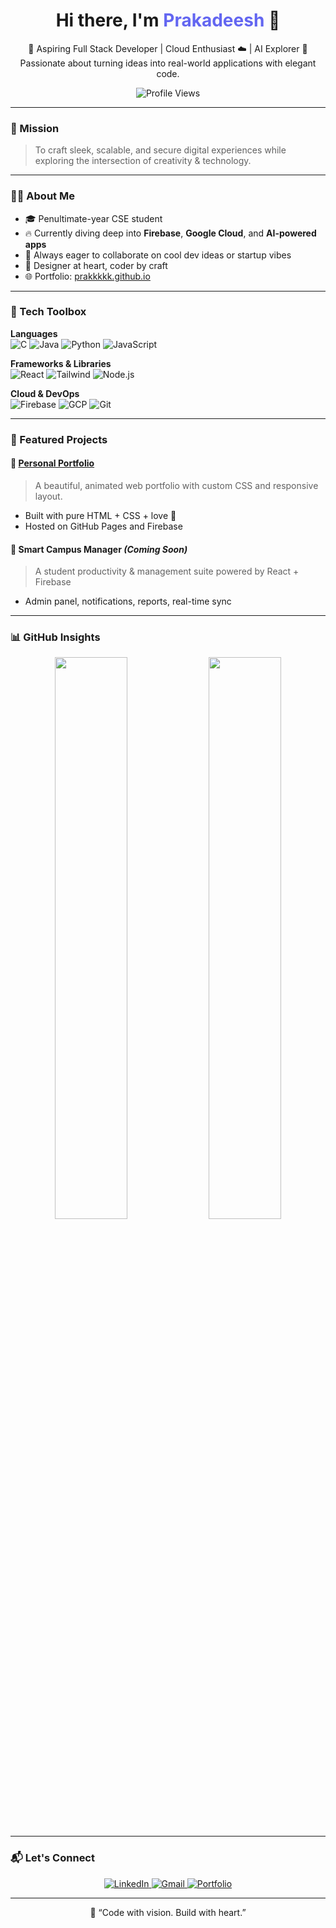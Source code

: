 <h1 align="center">Hi there, I'm <span style="color:#6366f1">Prakadeesh</span> 👋</h1>
<p align="center">
  🚀 Aspiring Full Stack Developer | Cloud Enthusiast ☁️ | AI Explorer 🤖<br/>
  Passionate about turning ideas into real-world applications with elegant code.
</p>

<p align="center">
  <img src="https://komarev.com/ghpvc/?username=prakkkkk&label=Profile%20views&color=0e75b6&style=flat" alt="Profile Views" />
</p>

---

### 🎯 Mission
> To craft sleek, scalable, and secure digital experiences while exploring the intersection of creativity & technology.

---

### 👨‍💻 About Me

- 🎓 Penultimate-year CSE student 
- 🔥 Currently diving deep into **Firebase**, **Google Cloud**, and **AI-powered apps**
- 🌱 Always eager to collaborate on cool dev ideas or startup vibes
- 🎨 Designer at heart, coder by craft
- 🌐 Portfolio: [prakkkkk.github.io](https://prakkkkk.github.io)

---

### 🧠 Tech Toolbox

**Languages**  
![C](https://img.shields.io/badge/C-00599C?style=for-the-badge&logo=c&logoColor=white)
![Java](https://img.shields.io/badge/Java-007396?style=for-the-badge&logo=java&logoColor=white)
![Python](https://img.shields.io/badge/Python-3776AB?style=for-the-badge&logo=python&logoColor=white)
![JavaScript](https://img.shields.io/badge/JavaScript-F7DF1E?style=for-the-badge&logo=javascript&logoColor=black)

**Frameworks & Libraries**  
![React](https://img.shields.io/badge/React-20232A?style=for-the-badge&logo=react&logoColor=61DAFB)
![Tailwind](https://img.shields.io/badge/Tailwind_CSS-38B2AC?style=for-the-badge&logo=tailwind-css&logoColor=white)
![Node.js](https://img.shields.io/badge/Node.js-339933?style=for-the-badge&logo=node.js&logoColor=white)

**Cloud & DevOps**  
![Firebase](https://img.shields.io/badge/Firebase-ffca28?style=for-the-badge&logo=firebase&logoColor=black)
![GCP](https://img.shields.io/badge/Google%20Cloud-4285F4?style=for-the-badge&logo=google-cloud&logoColor=white)
![Git](https://img.shields.io/badge/Git-F05032?style=for-the-badge&logo=git&logoColor=white)

---

### 💼 Featured Projects

#### 🎨 [Personal Portfolio](https://prakkkkk.github.io)
> A beautiful, animated web portfolio with custom CSS and responsive layout.
- Built with pure HTML + CSS + love 💜
- Hosted on GitHub Pages and Firebase

#### 🏫 Smart Campus Manager *(Coming Soon)*
> A student productivity & management suite powered by React + Firebase
- Admin panel, notifications, reports, real-time sync

---

### 📊 GitHub Insights

<p align="center">
  <img src="https://github-readme-stats.vercel.app/api?username=prakkkkk&show_icons=true&theme=tokyonight" width="48%" />
  <img src="https://github-readme-stats.vercel.app/api/top-langs/?username=prakkkkk&layout=compact&theme=tokyonight" width="48%" />
</p>

---

### 📬 Let's Connect

<p align="center">
  <a href="https://www.linkedin.com/in/prakin" target="_blank">
    <img src="https://img.shields.io/badge/LinkedIn-0A66C2?style=for-the-badge&logo=linkedin&logoColor=white" alt="LinkedIn"/>
  </a>
  <a href="mailto:prakadeesh@gmail.com">
    <img src="https://img.shields.io/badge/Gmail-EA4335?style=for-the-badge&logo=gmail&logoColor=white" alt="Gmail"/>
  </a>
  <a href="https://prakkkkk.github.io" target="_blank">
    <img src="https://img.shields.io/badge/Portfolio-000000?style=for-the-badge&logo=About.me&logoColor=white" alt="Portfolio"/>
  </a>
</p>

---

<p align="center">
  🚀 “Code with vision. Build with heart.”
</p>
